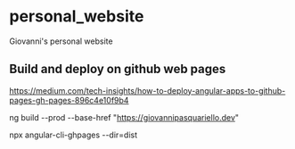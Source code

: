 # personal_website
Giovanni's personal website




## Build and deploy on github web pages

https://medium.com/tech-insights/how-to-deploy-angular-apps-to-github-pages-gh-pages-896c4e10f9b4

ng build --prod --base-href "https://giovannipasquariello.dev"

npx angular-cli-ghpages --dir=dist 
